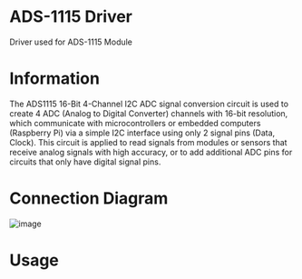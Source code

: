 # ADS-1115 Driver
Driver used for ADS-1115 Module
# Information 
The ADS1115 16-Bit 4-Channel I2C ADC signal conversion circuit is used to create 4 ADC (Analog to Digital Converter) channels with 16-bit resolution, which communicate with microcontrollers or embedded computers (Raspberry Pi) via a simple I2C interface using only 2 signal pins (Data, Clock). This circuit is applied to read signals from modules or sensors that receive analog signals with high accuracy, or to add additional ADC pins for circuits that only have digital signal pins.
# Connection Diagram
![image](https://github.com/user-attachments/assets/6a32c212-bdd7-445a-8294-f3ec2c493e12)
# Usage
